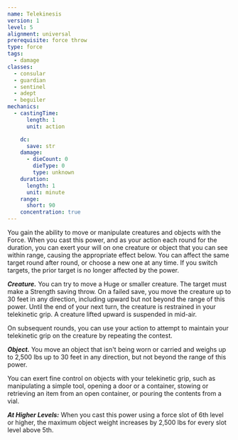 ```yaml
---
name: Telekinesis
version: 1
level: 5
alignment: universal
prerequisite: force throw
type: force
tags:
  - damage
classes:
  - consular
  - guardian
  - sentinel
  - adept
  - beguiler
mechanics:
  - castingTime:
      length: 1
      unit: action

    dc:
      save: str
    damage:
      - dieCount: 0
        dieType: 0
        type: unknown
    duration:
      length: 1
      unit: minute
    range:
      short: 90
    concentration: true
---
```

You gain the ability to move or manipulate creatures and objects with the Force. When you cast this power, and as your action each round for the duration, you can exert your will on one creature or object that you can see within range, causing the appropriate effect below. You can affect the same target round after round, or choose a new one at any time. If you switch targets, the prior target is no longer affected by the power.

***Creature.*** You can try to move a Huge or smaller creature. The target must make a Strength saving throw. On a failed save, you move the creature up to 30 feet in any direction, including upward but not beyond the range of this power. Until the end of your next turn, the creature is restrained in your telekinetic grip. A creature lifted upward is suspended in mid-air.

On subsequent rounds, you can use your action to attempt to maintain your telekinetic grip on the creature by repeating the contest.

***Object.*** You move an object that isn't being worn or carried and weighs up to 2,500 lbs up to 30 feet in any direction, but not beyond the range of this power.

You can exert fine control on objects with your telekinetic grip, such as manipulating a simple tool, opening a door or a container, stowing or retrieving an item from an open container, or pouring the contents from a vial.

***__At Higher Levels__:*** When you cast this power using a force slot of 6th level or higher, the maximum object weight increases by 2,500 lbs for every slot level above 5th.
    